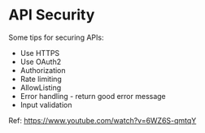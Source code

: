 # API Security

Some tips for securing APIs:

* Use HTTPS
* Use OAuth2
* Authorization
* Rate limiting
* AllowListing
* Error handling - return good error message
* Input validation

Ref: https://www.youtube.com/watch?v=6WZ6S-qmtqY
